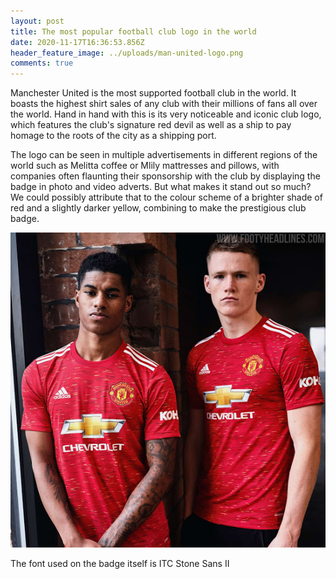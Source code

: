 ```yaml
---
layout: post
title: The most popular football club logo in the world
date: 2020-11-17T16:36:53.856Z
header_feature_image: ../uploads/man-united-logo.png
comments: true
---
```

Manchester United is the most supported football club in the world. It boasts the highest shirt sales of any club with their millions of fans all over the world. Hand in hand with this is its very noticeable and iconic club logo, which features the club's signature red devil as well as a ship to pay homage to the roots of the city as a shipping port. 

The logo can be seen in multiple advertisements in different regions of the world such as Melitta coffee or Mlily mattresses and pillows, with companies often flaunting their sponsorship with the club by displaying the badge in photo and video adverts. But what makes it stand out so much? We could possibly attribute that to the colour scheme of a brighter shade of red and a slightly darker yellow, combining to make the prestigious club badge.

![](../uploads/manchester-united-20-21-home-kit-15-.jpg "Man United players Marcus Rashford and Scott McTominay model the 2020/21 home kit, donning the iconic Red Devils' badge.")

The font used on the badge itself is ITC Stone Sans II